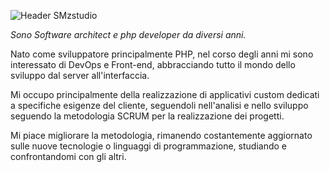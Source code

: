 ![Header SMzstudio](https://media-exp1.licdn.com/dms/image/C4E16AQGoZPLSTBMtwA/profile-displaybackgroundimage-shrink_350_1400/0/1608708777517?e=1618444800&v=beta&t=wXqVBlvcpUTuxDy4WOk5WoWuv4mdSwjVln9rLhPj_0M)

_Sono Software architect e php developer da diversi anni._

Nato come sviluppatore principalmente PHP, nel corso degli anni mi sono interessato di DevOps e Front-end, abbracciando tutto il mondo dello sviluppo dal server all'interfaccia.

Mi occupo principalmente della realizzazione di applicativi custom dedicati a specifiche esigenze del cliente, seguendoli nell'analisi e nello sviluppo seguendo la metodologia SCRUM per la realizzazione dei progetti.

Mi piace migliorare la metodologia, rimanendo costantemente aggiornato sulle nuove tecnologie o linguaggi di programmazione, studiando e confrontandomi con gli altri.
